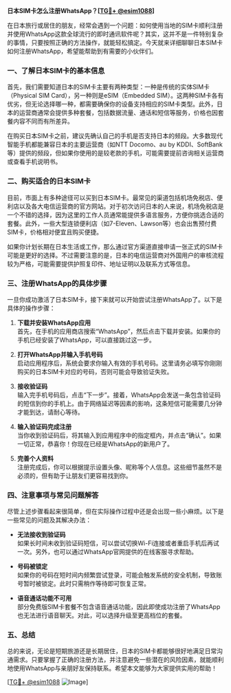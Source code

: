 **日本SIM卡怎么注册WhatsApp？[[TG💪+ @esim1088](https://t.me/s/esim1088)]**

在日本旅行或居住的朋友，经常会遇到一个问题：如何使用当地的SIM卡顺利注册并使用WhatsApp这款全球流行的即时通讯软件呢？其实，这并不是一件特别复杂的事情，只要按照正确的方法操作，就能轻松搞定。今天就来详细聊聊日本SIM卡如何注册WhatsApp，希望能帮助到有需要的小伙伴们。

### 一、了解日本SIM卡的基本信息

首先，我们需要知道日本的SIM卡主要有两种类型：一种是传统的实体SIM卡（Physical SIM Card），另一种则是eSIM（Embedded SIM）。这两种SIM卡各有优劣，但无论选择哪一种，都需要确保你的设备支持相应的SIM卡类型。此外，日本的运营商通常会提供多种套餐，包括数据流量、通话和短信等服务，价格也因套餐内容不同而有所差异。

在购买日本SIM卡之前，建议先确认自己的手机是否支持日本的频段。大多数现代智能手机都能兼容日本的主要运营商（如NTT Docomo、au by KDDI、SoftBank等）提供的频段，但如果你使用的是较老款的手机，可能需要提前咨询相关运营商或查看手机说明书。

### 二、购买适合的日本SIM卡

目前，市面上有多种途径可以买到日本SIM卡。最常见的渠道包括机场免税店、便利店以及各大电信运营商的官方网站。对于初次访问日本的人来说，机场免税店是一个不错的选择，因为这里的工作人员通常能提供多语言服务，方便你挑选合适的套餐。此外，一些大型连锁便利店（如7-Eleven、Lawson等）也会出售预付费SIM卡，价格相对便宜且购买便捷。

如果你计划长期在日本生活或工作，那么通过官方渠道直接申请一张正式的SIM卡可能是更好的选择。不过需要注意的是，日本的电信运营商对外国用户的审核流程较为严格，可能需要提供护照复印件、地址证明以及联系方式等信息。

### 三、注册WhatsApp的具体步骤

一旦你成功激活了日本SIM卡，接下来就可以开始尝试注册WhatsApp了。以下是具体的操作步骤：

1. **下载并安装WhatsApp应用**  
   首先，在手机的应用商店搜索“WhatsApp”，然后点击下载并安装。如果你的手机已经安装了WhatsApp，可以直接跳过这一步。

2. **打开WhatsApp并输入手机号码**  
   启动应用程序后，系统会要求你输入有效的手机号码。这里请务必填写你刚刚购买的日本SIM卡对应的号码，否则可能会导致验证失败。

3. **接收验证码**  
   输入完手机号码后，点击“下一步”。接着，WhatsApp会发送一条包含验证码的短信到你的手机上。由于网络延迟等因素的影响，这条短信可能需要几分钟才能到达，请耐心等待。

4. **输入验证码完成注册**  
   当你收到验证码后，将其输入到应用程序中的指定框内，并点击“确认”。如果一切正常，恭喜你！你现在已经是WhatsApp的新用户了。

5. **完善个人资料**  
   注册完成后，你可以根据提示设置头像、昵称等个人信息。这些细节虽然不是必须的，但有助于让朋友们更容易找到你。

### 四、注意事项与常见问题解答

尽管上述步骤看起来很简单，但在实际操作过程中还是会出现一些小麻烦。以下是一些常见的问题及其解决办法：

- **无法接收到验证码**  
  如果长时间未收到验证码短信，可以尝试切换Wi-Fi连接或者重启手机后再试一次。另外，也可以通过WhatsApp官网提供的在线客服寻求帮助。

- **号码被锁定**  
  如果你的号码在短时间内频繁尝试登录，可能会触发系统的安全机制，导致账号暂时被锁定。此时只需稍作等待即可恢复正常。

- **语音通话功能不可用**  
  部分免费版SIM卡套餐不包含语音通话功能，因此即使成功注册了WhatsApp也无法进行语音聊天。对此，可以选择升级至更高档位的套餐。

### 五、总结

总的来说，无论是短期旅游还是长期居住，日本的SIM卡都能够很好地满足日常沟通需求。只要掌握了正确的注册方法，并注意避免一些潜在的风险因素，就能顺利地使用WhatsApp与亲朋好友保持联系。希望本文能够为大家提供实用的帮助！

[[TG💪+ @esim1088](https://t.me/s/esim1088) ![Image](https://i.postimg.cc/4NQfJmqS/Snipaste-2025-05-13-00-14-12.png)]